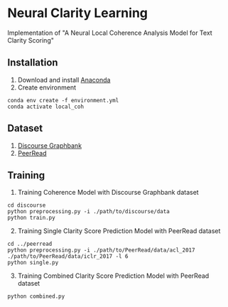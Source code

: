 Neural Clarity Learning
==
Implementation of "A Neural Local Coherence Analysis Model for Text Clarity Scoring"

## Installation
1. Download and install [Anaconda](https://www.anaconda.com/products/individual)
2. Create environment
```
conda env create -f environment.yml
conda activate local_coh
```

## Dataset
1. [Discourse Graphbank](https://catalog.ldc.upenn.edu/LDC2005T08)
2. [PeerRead](https://github.com/allenai/PeerRead)

## Training

1. Training Coherence Model with Discourse Graphbank dataset
```
cd discourse
python preprocessing.py -i ./path/to/discourse/data
python train.py
```
2. Training Single Clarity Score Prediction Model with PeerRead dataset
```
cd ../peerread
python preprocessing.py -i ./path/to/PeerRead/data/acl_2017 ./path/to/PeerRead/data/iclr_2017 -l 6
python single.py
```
3. Training Combined Clarity Score Prediction Model with PeerRead dataset
```
python combined.py
```

